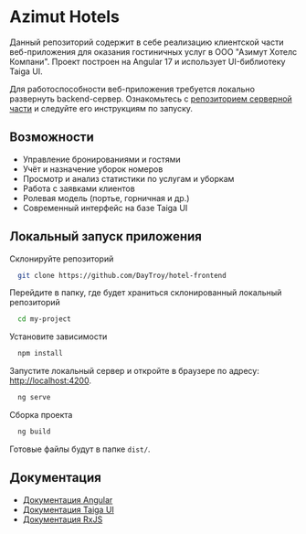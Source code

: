 # Azimut Hotels

Данный репозиторий содержит в себе реализацию клиентской части веб-приложения для оказания гостиничных услуг в ООО "Азимут Хотелс Компани". Проект построен на Angular 17 и использует UI-библиотеку Taiga UI.

Для работоспособности веб-приложения требуется локально развернуть backend-сервер. Ознакомьтесь с [репозиторием серверной части](https://github.com/DayTroy/hotel-backend) и следуйте его инструкциям по запуску.

## Возможности

- Управление бронированиями и гостями
- Учёт и назначение уборок номеров
- Просмотр и анализ статистики по услугам и уборкам
- Работа с заявками клиентов
- Ролевая модель (портье, горничная и др.)
- Современный интерфейс на базе Taiga UI

## Локальный запуск приложения

Склонируйте репозиторий

```bash
  git clone https://github.com/DayTroy/hotel-frontend
```

Перейдите в папку, где будет храниться склонированный локальный репозиторий
```bash
  cd my-project
```

Установите зависимости
```bash
  npm install
```

Запустите локальный сервер и откройте в браузере по адресу: [http://localhost:4200](http://localhost:4200).
```bash
  ng serve
```
Сборка проекта
```bash
  ng build
```
Готовые файлы будут в папке `dist/`.
## Документация

- [Документация Angular](https://angular.dev/)
- [Документация Taiga UI](https://taiga-ui.dev/)
- [Документация RxJS](https://www.learnrxjs.io/)
